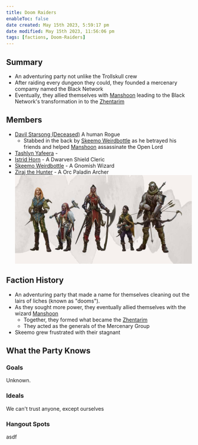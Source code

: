 ```yaml
---
title: Doom Raiders
enableToc: false
date created: May 15th 2023, 5:59:17 pm
date modified: May 15th 2023, 11:56:06 pm
tags: [factions, Doom-Raiders]
---
```

## Summary
- An adventuring party not unlike the Trollskull crew
- After raiding every dungeon they could, they founded a mercenary compamy named the Black Network
- Eventually, they allied themselves with [Manshoon](../NPCs/Manshoon.md) leading to the Black Network's transformation in to the [Zhentarim](Zhentarim.md)

## Members
- [Davil Starsong (Deceased)](../NPCs/Davil%20Starsong%20(Deceased).md) A human Rogue
	- Stabbed in the back by [Skeemo Weirdbottle](../NPCs/Skeemo%20Weirdbottle.md) as he betrayed his friends and helped [Manshoon](../NPCs/Manshoon.md) assassinate the Open Lord
- [Tashlyn Yafeera](../NPCs/Tashlyn%20Yafeera.md) - 
- [Istrid Horn](../NPCs/Istrid%20Horn.md) - A Dwarven Shield Cleric
- [Skeemo Weirdbottle](../NPCs/Skeemo%20Weirdbottle.md) - A Gnomish Wizard
- [Ziraj the Hunter](../NPCs/Ziraj%20the%20Hunter.md) - A Orc Paladin Archer
![](attachments/Pasted%20image%2020230515222747.png)
## Faction History
- An adventuring party that made a name for themselves cleaning out the lairs of liches (known as "dooms").
- As they sought more power, they eventually allied themselves with the wizard [Manshoon](../NPCs/Manshoon.md)
	- Together, they formed what became the [Zhentarim](Zhentarim.md)
	- They acted as the generals of the Mercenary Group
- Skeemo grew frustrated with their stagnant

## What the Party Knows
### Goals
Unknown.
### Ideals
We can't trust anyone, except ourselves
### Hangout Spots
asdf
